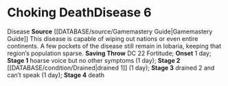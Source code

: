 ﻿---
id: '9'
level: '6'
name: Choking Death
onset: 1 day
rarity: Common
rus_type_level: null
saving_throw: DC 22 Fortitude
school: null
source: '[[DATABASE/source/Gamemastery Guide|Gamemastery Guide]]'
stage: "Stage 1: hoarse voice but no other symptoms (1 day)Stage 2: drained 1 (1 day)Stage\
  \ 3: drained 2 and can\u2019t speak (1 day)Stage 4: death"
trait:
- '[[DATABASE/trait/Disease|Disease]]'
type: Disease

---
# Choking Death<span class="item-type">Disease 6</span>

<span class="item-trait">Disease</span>
**Source** [[DATABASE/source/Gamemastery Guide|Gamemastery Guide]]
This disease is capable of wiping out nations or even entire continents. A few pockets of the disease still remain in Iobaria, keeping that region’s population sparse.
**Saving Throw** DC 22 Fortitude; **Onset** 1 day; **Stage 1** hoarse voice but no other symptoms (1 day); **Stage 2** [[DATABASE/condition/Drained|drained 1]] (1 day); **Stage 3** drained 2 and can’t speak (1 day); **Stage 4** death